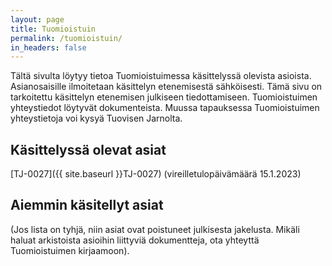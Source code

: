 ```yaml
---
layout: page
title: Tuomioistuin
permalink: /tuomioistuin/
in_headers: false
---
```


Tältä sivulta löytyy tietoa Tuomioistuimessa käsittelyssä olevista asioista. Asianosaisille
ilmoitetaan käsittelyn etenemisestä sähköisesti. Tämä sivu on tarkoitettu käsittelyn etenemisen
julkiseen tiedottamiseen. Tuomioistuimen yhteystiedot löytyvät dokumenteista. Muussa tapauksessa
Tuomioistuimen yhteystietoja voi kysyä Tuovisen Jarnolta.

## Käsittelyssä olevat asiat

[TJ-0027]({{ site.baseurl }}TJ-0027) (vireilletulopäivämäärä 15.1.2023)

## Aiemmin käsitellyt asiat

(Jos lista on tyhjä, niin asiat ovat poistuneet julkisesta jakelusta. Mikäli haluat arkistoista
asioihin liittyviä dokumentteja, ota yhteyttä Tuomioistuimen kirjaamoon).


[rapidprogrammer]: http://rapidprogrammer.com
[kranu]: https://www.kranu.fi
[boogie]: https://boogiesoftware.com/
